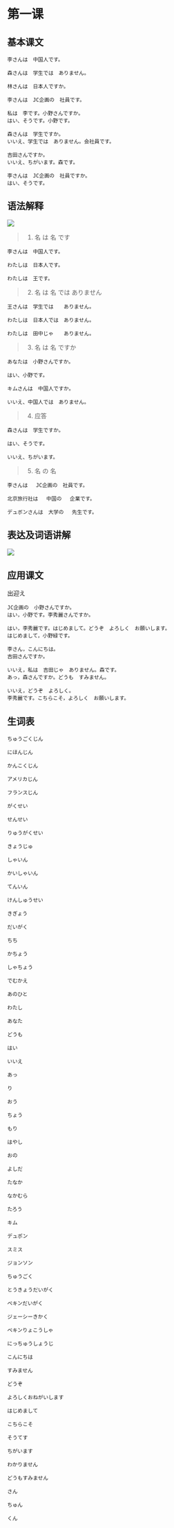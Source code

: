 # 第一课

## 基本课文

```log
李さんは　中国人です。

森さんは　学生では　ありません。

林さんは　日本人ですか。

李さんは　JC企画の　社員です。

私は　李です。小野さんですか。
はい、そうです。小野です。

森さんは　学生ですか。
いいえ、学生では　ありません。会社員です。

吉田さんですか。
いいえ、ちがいます。森です。

李さんは　JC企画の　社員ですか。
はい、そうです。
```

## 语法解释

![](./photo/1_1.png)

> 1. 名 は 名 です
```log
李さんは　中国人です。

わたしは　日本人です。

わたしは　王です。
```

> 2. 名 は 名 では ありません
```log
王さんは　学生では　　ありません。

わたしは　日本人では　ありません。

わたしは　田中じゃ　　ありません。
```

> 3. 名 は 名 ですか
```log
あなたは　小野さんですか。

はい、小野です。

キムさんは　中国人ですか。

いいえ、中国人では　ありません。
```

> 4. 应答
```log
森さんは　学生ですか。

はい、そうです。

いいえ、ちがいます。
```

> 5. 名 の 名
```log
李さんは　 JC企画の　社員です。

北京旅行社は　 中国の　 企業です。

デュボンさんは　大学の　 先生です。
```

## 表达及词语讲解

![](./photo/1_2.png)

## 应用课文

出迎え
```log
JC企画の　小野さんですか。
はい，小野です。李秀麗さんですか。

はい，李秀麗です。はじめまして。どうぞ　よろしく　お願いします。
はじめまして，小野緑です。

李さん，こんにちは。
吉田さんですか。

いいえ，私は　吉田じゃ　ありません。森です。
あっ，森さんですか。どうも　すみません。

いいえ，どうぞ　よろしく。
李秀麗です。こちらこそ，よろしく　お願いします。
```

## 生词表

```log
ちゅうごくじん

にほんじん

かんこくじん

アメリカじん

フランスじん

がくせい

せんせい

りゅうがくせい

きょうじゅ

しゃいん

かいしゃいん

てんいん

けんしゅうせい

きぎょう

だいがく

ちち

かちょう

しゃちょう

でむかえ

あのひと

わたし

あなた

どうも

はい

いいえ

あっ

り

おう

ちょう

もり

はやし

おの

よしだ

たなか

なかむら

たろう

キム

デュポン

スミス

ジョンソン

ちゅうごく

とうきょうだいがく

ペキンだいがく

ジェーシーきかく

ペキンりょこうしゃ

にっちゅうしょうじ

こんにちは

すみません

どうぞ

よろしくおねがいします

はじめまして

こちらこそ

そうてす

ちがいます

わかりません

どうもすみません

さん

ちゅん

くん
```